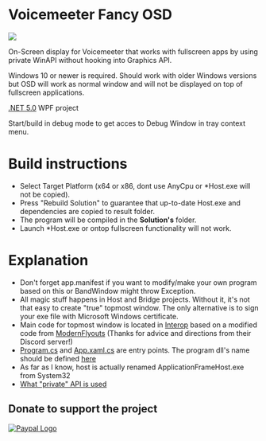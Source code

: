 # Voicemeeter Fancy OSD
![](https://i.imgur.com/YpWj6YI.gif)

On-Screen display for Voicemeeter that works with fullscreen apps by using private WinAPI without hooking into Graphics API.

Windows 10 or newer is required. 
Should work with older Windows versions but OSD will work as normal window and will not be displayed on top of fullscreen applications.

[.NET 5.0](https://dotnet.microsoft.com/download/dotnet/5.0) WPF project

Start/build in debug mode to get acces to Debug Window in tray context menu.

# Build instructions
* Select Target Platform (x64 or x86, dont use AnyCpu or \*Host.exe will not be copied).
* Press "Rebuild Solution" to guarantee that up-to-date Host.exe and dependencies are copied to result folder.
* The program will be compiled in the **Solution's** folder.
* Launch \*Host.exe or ontop fullscreen functionality will not work.

# Explanation
* Don't forget app.manifest if you want to modify/make your own program based on this or BandWindow might throw Exception.
* All magic stuff happens in Host and Bridge projects. Without it, it's not that easy to create "true" topmost window. The only alternative is to sign your exe file with Microsoft Windows certificate.
* Main code for topmost window is located in [Interop](VoicemeeterOsdProgram/Interop) based on a modified code from [ModernFlyouts](https://github.com/ModernFlyouts-Community/ModernFlyouts) (Thanks for advice and directions from their Discord server!)
* [Program.cs](VoicemeeterOsdProgram/Program.cs) and [App.xaml.cs](VoicemeeterOsdProgram/App.xaml.cs) are entry points. The program dll's name should be defined [here](Bridge/dllmain.cpp#L42)
* As far as I know, host is actually renamed ApplicationFrameHost.exe from System32
* [What "private" API is used](https://blog.adeltax.com/window-z-order-in-windows-10/)

## Donate to support the project
[![Paypal Logo](https://www.paypalobjects.com/webstatic/paypalme/images/pp_logo_small.png)](https://www.paypal.me/atgDeveloperMusician/5)
